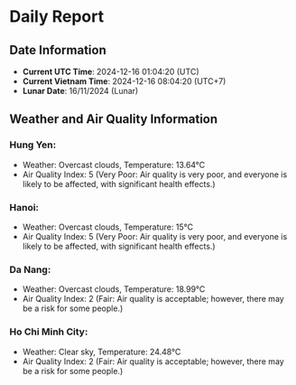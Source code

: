 # Daily Report
## Date Information
- **Current UTC Time**: 2024-12-16 01:04:20 (UTC)
- **Current Vietnam Time**: 2024-12-16 08:04:20 (UTC+7)
- **Lunar Date**: 16/11/2024 (Lunar)

## Weather and Air Quality Information

### Hung Yen:
- Weather: Overcast clouds, Temperature: 13.64°C
- Air Quality Index: 5 (Very Poor: Air quality is very poor, and everyone is likely to be affected, with significant health effects.)

### Hanoi:
- Weather: Overcast clouds, Temperature: 15°C
- Air Quality Index: 5 (Very Poor: Air quality is very poor, and everyone is likely to be affected, with significant health effects.)

### Da Nang:
- Weather: Overcast clouds, Temperature: 18.99°C
- Air Quality Index: 2 (Fair: Air quality is acceptable; however, there may be a risk for some people.)

### Ho Chi Minh City:
- Weather: Clear sky, Temperature: 24.48°C
- Air Quality Index: 2 (Fair: Air quality is acceptable; however, there may be a risk for some people.)

